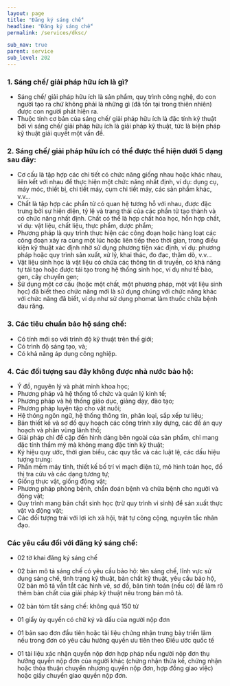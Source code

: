 ```yaml
---
layout: page
title: "Đăng ký sáng chế"
headline: "Đăng ký sáng chế"
permalink: /services/dksc/

sub_nav: true
parent: service
sub_level: 202
---
```


### 1. Sáng chế/ giải pháp hữu ích là gì?
- Sáng chế/ giải pháp hữu ích là sản phẩm, quy trình công nghệ, do con người tạo ra chứ không phải là những gì (đã tồn tại trong thiên nhiên) được con người phát hiện ra.
- Thuộc tính cơ bản của sáng chế/ giải pháp hữu ích là đặc tính kỹ thuật bởi vì sáng chế/ giải pháp hữu ích là giải pháp kỹ thuật, tức là biện pháp kỹ thuật giải quyết một vấn đề.

### 2. Sáng chế/ giải pháp hữu ích có thể được thể hiện dưới 5 dạng sau đây:
- Cơ cấu là tập hợp các chi tiết có chức năng giống nhau hoặc khác nhau, liên kết với nhau để thực hiện một chức năng nhất định, ví dụ: dụng cụ, máy móc, thiết bị, chi tiết máy, cụm chi tiết máy, các sản phẩm khác, v.v...
- Chất là tập hợp các phần tử có quan hệ tương hỗ với nhau, được đặc trưng bởi sự hiện diện, tỷ lệ và trạng thái của các phần tử tạo thành và có chức năng nhất định. Chất có thể là hợp chất hóa học, hỗn hợp chất, ví dụ: vật liệu, chất liệu, thực phẩm, dược phẩm;
- Phương pháp là quy trình thực hiện các công đoạn hoặc hàng loạt các công đoạn xảy ra cùng một lúc hoặc liên tiếp theo thời gian, trong điều kiện kỹ thuật xác định nhờ sử dụng phương tiện xác định, ví dụ: phương pháp hoặc quy trình sản xuất, xử lý, khai thác, đo đạc, thăm dò, v.v...
- Vật liệu sinh học là vật liệu có chứa các thông tin di truyền, có khả năng tự tái tạo hoặc được tái tạo trong hệ thống sinh học, ví dụ như tế bào, gen, cây chuyển gen;
- Sử dụng một cơ cấu (hoặc một chất, một phương pháp, một vật liệu sinh học) đã biết theo chức năng mới là sử dụng chúng với chức năng khác với chức năng đã biết, ví dụ như sử dụng phomat làm thuốc chữa bệnh đau răng.

### 3. Các tiêu chuẩn bảo hộ sáng chế:
- Có tính mới so với trình độ kỹ thuật trên thế giới;
- Có trình độ sáng tạo, và;
- Có khả năng áp dụng công nghiệp.

### 4. Các đối tượng sau đây không được nhà nước bảo hộ:
- Ý đồ, nguyên lý và phát minh khoa học;
- Phương pháp và hệ thống tổ chức và quản lý kinh tế;
- Phương pháp và hệ thống giáo dục, giảng dạy, đào tạo;
- Phương pháp luyện tập cho vật nuôi;
- Hệ thóng ngôn ngữ, hệ thống thông tin, phân loại, sắp xếp tư liệu;
- Bản thiết kế và sơ đồ quy hoạch các công trình xây dựng, các đề án quy hoạch và phân vùng lãnh thổ;
- Giải pháp chỉ đề cập đến hình dáng bên ngoài của sản phẩm, chỉ mang đặc tính thẩm mỹ mà không mang đặc tính kỹ thuật;
- Ký hiệu quy ước, thời gian biểu, các quy tắc và các luật lệ, các dấu hiệu tượng trưng:
- Phần mềm máy tính, thiết kế bố trí vi mạch điện tử, mô hình toán học, đồ thị tra cứu và các dạng tương tự;
- Giống thực vật, giống động vật;
- Phương pháp phòng bệnh, chẩn đoán bệnh và chữa bệnh cho người và động vật;
- Quy trình mang bản chất sinh học (trừ quy trình vi sinh) để sản xuất thực vật và động vật;
- Các đối tượng trái với lợi ích xã hội, trật tự công cộng, nguyên tắc nhân đạo.

### Các yêu cầu đối với đăng ký sáng chế:
- 02 tờ khai đăng ký sáng chế

- 02 bản mô tả sáng chế có yêu cầu bảo hộ: tên sáng chế, lĩnh vực sử dụng sáng chế, tình trạng kỹ thuật, bản chất kỹ thuật, yêu cầu bảo hộ, 02 bản mô tả vắn tắt các hình vẽ, sơ đồ, bản tính toán (nếu có) để làm rõ thêm bản chất của giải pháp kỹ thuật nêu trong bản mô tả.

- 02 bản tóm tắt sáng chế: không quá 150 từ

- 01 giấy ủy quyền có chữ ký và dấu của người nộp đơn

- 01 bản sao đơn đầu tiên hoặc tài liệu chứng nhận trưng bày triển lãm nếu trong đơn có yêu cầu hưởng quyền ưu tiên theo Điều ước quốc tế

- 01 tài liệu xác nhận quyền nộp đơn hợp pháp nếu người nộp đơn thụ hưởng quyền nộp đơn của người khác (chứng nhận thừa kế, chứng nhận hoặc thỏa thuận chuyển nhượng quyền nộp đơn, hợp đồng giao việc) hoặc giấy chuyển giao quyền nộp đơn. 
